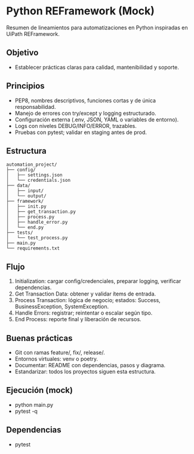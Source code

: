 # Python REFramework (Mock)

Resumen de lineamientos para automatizaciones en Python inspiradas en UiPath REFramework.

## Objetivo
- Establecer prácticas claras para calidad, mantenibilidad y soporte.

## Principios
- PEP8, nombres descriptivos, funciones cortas y de única responsabilidad.
- Manejo de errores con try/except y logging estructurado.
- Configuración externa (.env, JSON, YAML o variables de entorno).
- Logs con niveles DEBUG/INFO/ERROR, trazables.
- Pruebas con pytest; validar en staging antes de prod.

## Estructura
```
automation_project/
├── config/
│   ├── settings.json
│   └── credentials.json
├── data/
│   ├── input/
│   └── output/
├── framework/
│   ├── init.py
│   ├── get_transaction.py
│   ├── process.py
│   ├── handle_error.py
│   └── end.py
├── tests/
│   └── test_process.py
├── main.py
└── requirements.txt
```

## Flujo
1) Initialization: cargar config/credenciales, preparar logging, verificar dependencias.
2) Get Transaction Data: obtener y validar ítems de entrada.
3) Process Transaction: lógica de negocio; estados: Success, BusinessException, SystemException.
4) Handle Errors: registrar; reintentar o escalar según tipo.
5) End Process: reporte final y liberación de recursos.

## Buenas prácticas
- Git con ramas feature/, fix/, release/.
- Entornos virtuales: venv o poetry.
- Documentar: README con dependencias, pasos y diagrama.
- Estandarizar: todos los proyectos siguen esta estructura.

## Ejecución (mock)
- python main.py
- pytest -q

## Dependencias
- pytest

